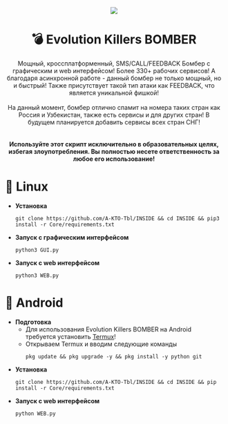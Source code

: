 <div align="center">

<img src="https://telegra.ph/file/645c4f89e0624a2a1db83.png">

# 💣 Evolution Killers BOMBER

Мощный, кроссплатформенный, SMS/CALL/FEEDBACK Бомбер с графическим и web интерфейсом! Более 330+ рабочих сервисов! А благодаря асинхронной работе - данный бомбер не только мощный, но и быстрый! Также присутствует такой тип атаки как FEEDBACK, что является уникальной фишкой!<br><br>На данный момент, бомбер отлично спамит на номера таких стран как Россия и Узбекистан, также есть сервисы и для других стран! В будущем планируется добавить сервисы всех стран СНГ!
<br><br><br>
**Используйте этот скрипт исключительно в образовательных целях, избегая злоупотребления. Вы полностью несете ответственность за любое его использование!**

</div>

# 🐧 Linux
- **Установка**
  ```
  git clone https://github.com/A-KTO-Tbl/INSIDE && cd INSIDE && pip3 install -r Core/requirements.txt
  ```
- **Запуск с графическим интерфейсом**
  ```
  python3 GUI.py
  ```
- **Запуск с web интерфейсом**
  ```
  python3 WEB.py
  ```


# 📱 Android
- **Подготовка**
  - Для использования Evolution Killers BOMBER на Android требуется установить [Termux](https://github.com/termux/termux-app/releases)!
  - Открываем Termux и вводим следующие команды
      ```
      pkg update && pkg upgrade -y && pkg install -y python git
      ```
- **Установка**
  ```
  git clone https://github.com/A-KTO-Tbl/INSIDE && cd INSIDE && pip install -r Core/requirements.txt
  ```
- **Запуск с web интерфейсом**
  ```
  python WEB.py
  ```
